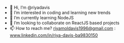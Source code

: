 - 👋 Hi, I’m @riyadavis
- 👀 I’m interested in coding and learning new trends
- 🌱 I’m currently learning NodeJS
- 💞️ I’m looking to collaborate on ReactJS based projects
- 📫 How to reach me? riyamoldavis1996@gmail.com : www.linkedin.com/in/riya-davis-ba9830150

<!---
riyadavis/riyadavis is a ✨ special ✨ repository because its `README.md` (this file) appears on your GitHub profile.
You can click the Preview link to take a look at your changes.
--->
